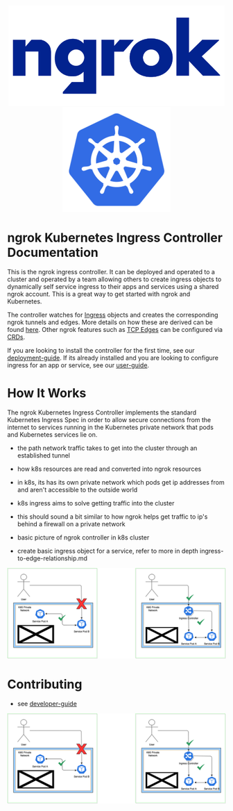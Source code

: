 <p align="center">
  <a href="https://ngrok.com">
    <img src="./assets/images/ngrok-blue-lrg.png" alt="ngrok Logo" width="500" url="https://ngrok.com" />
  </a>
  <a href="https://kubernetes.io/">
  <img src="./assets/images/Kubernetes-icon-color.svg.png" alt="Kubernetes logo" width="250" />
  </a>
</p>

# ngrok Kubernetes Ingress Controller Documentation

This is the ngrok ingress controller. It can be deployed and operated to a cluster and operated by a team allowing others to create ingress objects to dynamically self service ingress to their apps and services using a shared ngrok account. This is a great way to get started with ngrok and Kubernetes.

The controller watches for [Ingress](http://kubernetes.io/docs/user-guide/ingress/) objects and creates the corresponding ngrok tunnels and edges. More details on how these are derived can be found [here](./user-guide/ingress-to-edge-relationship.md). Other ngrok features such as [TCP Edges](TODO) can be configured via [CRDs](TODO).

If you are looking to install the controller for the first time, see our [deployment-guide](./TODO).
If its already installed and you are looking to configure ingress for an app or service, see our [user-guide](./TODO).

# How It Works

The ngrok Kubernetes Ingress Controller implements the standard Kubernetes Ingress Spec in order to allow secure connections from the internet to services running in the Kubernetes private network that pods and Kubernetes services lie on.



- the path network traffic takes to get into the cluster through an established tunnel
- how k8s resources are read and converted into ngrok resources


- in k8s, its has its own private network which pods get ip addresses from and aren't accessible to the outside world
- k8s ingress aims to solve getting traffic into the cluster
- this should sound a bit similar to how ngrok helps get traffic to ip's behind a firewall on a private network
- basic picture of ngrok controller in k8s cluster
- create basic ingress object for a service, refer to more in depth ingress-to-edge-relationship.md


![k8s-basic](./assets/diagrams/index/k8s-basic.png)


# Contributing
 - see [developer-guide](./TODO)


<img src="./assets/diagrams/index/k8s-basic.png">
